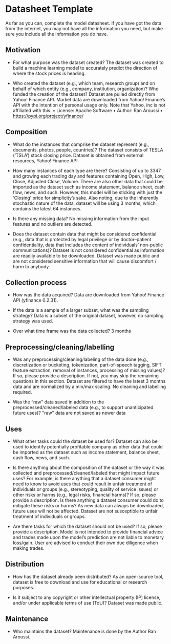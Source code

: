# Datasheet Template

As far as you can, complete the model datasheet. If you have got the data from the internet, you may not have all the information you need, but make sure you include all the information you do have. 

## Motivation

- For what purpose was the dataset created? The dataset was created to build a machine learning model to accurately predict the direction of where the stock prices is heading.
  
- Who created the dataset (e.g., which team, research group) and on behalf of which entity (e.g., company, institution, organization)? Who funded the creation of the dataset? Dataset are pulled directly from Yahoo! Finance API. Market data are downloaded from Yahoo! Finance’s API with the intention of personal usage only. Note that Yahoo, inc is not affiliated with this.
   •	License: Apache Software
   •	Author: Ran Aroussi
   •	https://pypi.org/project/yfinance/


 
## Composition

- What do the instances that comprise the dataset represent (e.g., documents, photos, people, countries)? The dataset consists of TESLA (‘TSLA’) stock closing price. Dataset is obtained from external resources, Yahoo! Finance API.
  
- How many instances of each type are there? Consisting of up to 3347 and growing each trading day and features containing Open, High, Low, Close, Adjusted Close, Volume. There are also other data that could be imported as the dataset such as income statement, balance sheet, cash flow, news, and such. However, this model will be sticking with just the ‘Closing’ price for simplicity’s sake.  Also noting, due to the inherently stochastic nature of the data, dataset will be using 3 months, which contains the latest 64 instances.
  
- Is there any missing data? No missing information from the input features and no outliers are detected.
  
- Does the dataset contain data that might be considered confidential (e.g., data that is protected by legal privilege or by doctor–patient confidentiality, data that includes the content of individuals’ non-public communications)? Dataset is not considered confidential as information are readily available to be downloaded. Dataset was made public and are not considered sensitive information that will cause discomfort / harm to anybody.

## Collection process

- How was the data acquired? Data are downloaded from Yahoo! Finance API (yfinance 0.2.31).
  
- If the data is a sample of a larger subset, what was the sampling strategy? Data is a subset of the original dataset, however, no sampling strategy was used.
  
- Over what time frame was the data collected? 3 months

## Preprocessing/cleaning/labelling

- Was any preprocessing/cleaning/labeling of the data done (e.g., discretization or bucketing, tokenization, part-of-speech tagging, SIFT feature extraction, removal of instances, processing of missing values)? If so, please provide a description. If not, you may skip the remaining questions in this section. Dataset are filtered to have the latest 3 months data and are normalized by a min/max scaling. No cleaning and labelling required.
  
- Was the “raw” data saved in addition to the preprocessed/cleaned/labeled data (e.g., to support unanticipated future uses)? "raw" data are not saved as newer data 
 
## Uses

- What other tasks could the dataset be used for? Dataset can also be used to identify potentially profitable company as other data that could be imported as the dataset such as income statement, balance sheet, cash flow, news, and such.
  
- Is there anything about the composition of the dataset or the way it was collected and preprocessed/cleaned/labeled that might impact future uses? For example, is there anything that a dataset consumer might need to know to avoid uses that could result in unfair treatment of individuals or groups (e.g., stereotyping, quality of service issues) or other risks or harms (e.g., legal risks, financial harms)? If so, please provide a description. Is there anything a dataset consumer could do to mitigate these risks or harms? As new data can always be downloaded, future uses will not be affected. Dataset are not susceptible to unfair treatment of individuals or groups. 
  
- Are there tasks for which the dataset should not be used? If so, please provide a description. Model is not intended to provide financial advice and trades made upon the model’s prediction are not liable to monetary loss/gain. User are advised to conduct their own due diligence when making trades. 

## Distribution

- How has the dataset already been distributed? As an open-source tool, dataset is free to download and use for educational or research purposes. 
  
- Is it subject to any copyright or other intellectual property (IP) license, and/or under applicable terms of use (ToU)? Dataset was made public. 

## Maintenance

- Who maintains the dataset? Maintenance is done by the Author Ran Aroussi. 

